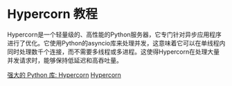 # Hypercorn 教程

<show-structure depth="3"/>

Hypercorn是一个轻量级的、高性能的Python服务器，它专门针对异步应用程序进行了优化。它使用Python的asyncio库来处理并发，这意味着它可以在单线程内同时处理数千个连接，而不需要多线程或多进程。这使得Hypercorn在处理大量并发请求时，能够保持低延迟和高吞吐量。


<seealso>
<category ref="ref_docs">
    <a href="https://mp.weixin.qq.com/s/qasb_OGJIQVU1o1nU5RMgg">强大的 Python 库: Hypercorn</a>
</category>
<category ref="ref_github">
    <a href="https://github.com/pgjones/hypercorn">Hypercorn</a>
</category>
<category ref="ref_issues">
</category>
<category ref="ref_hf">
</category>
<category ref="ref_ms">
</category>
</seealso>


